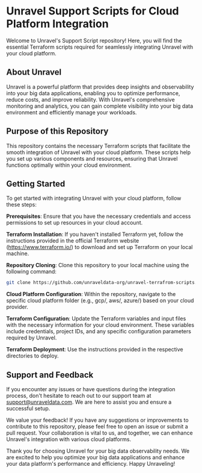 # Unravel Support Scripts for Cloud Platform Integration
Welcome to Unravel's Support Script repository! Here, you will find the essential Terraform scripts required for seamlessly integrating Unravel with your cloud platform.

## About Unravel
Unravel is a powerful platform that provides deep insights and observability into your big data applications, enabling you to optimize performance, reduce costs, and improve reliability. With Unravel's comprehensive monitoring and analytics, you can gain complete visibility into your big data environment and efficiently manage your workloads.

## Purpose of this Repository
This repository contains the necessary Terraform scripts that facilitate the smooth integration of Unravel with your cloud platform. These scripts help you set up various components and resources, ensuring that Unravel functions optimally within your cloud environment.

## Getting Started
To get started with integrating Unravel with your cloud platform, follow these steps:

**Prerequisites**: Ensure that you have the necessary credentials and access permissions to set up resources in your cloud account.

**Terraform Installation**: If you haven't installed Terraform yet, follow the instructions provided in the official Terraform website (https://www.terraform.io/) to download and set up Terraform on your local machine.

**Repository Cloning**: Clone this repository to your local machine using the following command:

```bash
git clone https://github.com/unraveldata-org/unravel-terrafrom-scripts.git
```

**Cloud Platform Configuration**: Within the repository, navigate to the specific cloud platform folder (e.g., gcp/, aws/, azure/) based on your cloud provider.

**Terraform Configuration**: Update the Terraform variables and input files with the necessary information for your cloud environment. These variables include credentials, project IDs, and any specific configuration parameters required by Unravel.

**Terraform Deployment**: Use the instructions provided in the respective directories to deploy.


## Support and Feedback
If you encounter any issues or have questions during the integration process, don't hesitate to reach out to our support team at support@unraveldata.com. We are here to assist you and ensure a successful setup.

We value your feedback! If you have any suggestions or improvements to contribute to this repository, please feel free to open an issue or submit a pull request. Your collaboration is vital to us, and together, we can enhance Unravel's integration with various cloud platforms.

Thank you for choosing Unravel for your big data observability needs. We are excited to help you optimize your big data applications and enhance your data platform's performance and efficiency. Happy Unraveling!





